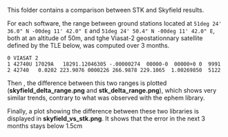 This folder contains a comparison between STK and Skyfield results.

For each software, the range between ground stations located at `51deg 24' 36.0" N -00deg 11' 42.0" E` and `51deg 24' 50.4" N -00deg 11' 42.0" E`, both at an altitude of 50m, and tghe Viasat-2 geostationnary satellite defined by the TLE below, was computed over 3 months.
```
0 VIASAT 2
1 42740U 17029A   18291.12046305 -.00000274  00000-0  00000+0 0  9991
2 42740   0.0202 223.9076 0000226 266.9878 229.1065  1.00269850  5122
```
Then , the difference between this two ranges is plotted (**skyfield_delta_range.png** and **stk_delta_range.png**), which shows very similar trends, contrary to what was observed with the ephem library.

Finally, a plot showing the difference between these two libraries is displayed in **skyfield_vs_stk.png**. It shows that the error in the next 3 months stays below 1.5cm